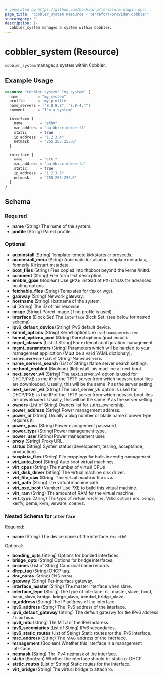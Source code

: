 ```yaml
---
# generated by https://github.com/hashicorp/terraform-plugin-docs
page_title: "cobbler_system Resource - terraform-provider-cobbler"
subcategory: ""
description: |-
  cobbler_system manages a system within Cobbler.
---
```


# cobbler_system (Resource)

`cobbler_system` manages a system within Cobbler.

## Example Usage

```terraform
resource "cobbler_system" "my_system" {
  name         = "my_system"
  profile      = "my_profile"
  name_servers = ["8.8.8.8", "8.8.4.4"]
  comment      = "I'm a system"

  interface {
    name        = "eth0"
    mac_address = "aa:bb:cc:dd:ee:ff"
    static      = true
    ip_address  = "1.2.3.4"
    netmask     = "255.255.255.0"
  }

  interface {
    name        = "eth1"
    mac_address = "aa:bb:cc:dd:ee:fa"
    static      = true
    ip_address  = "1.2.3.5"
    netmask     = "255.255.255.0"
  }
}
```

<!-- schema generated by tfplugindocs -->
## Schema

### Required

- **name** (String) The name of the system.
- **profile** (String) Parent profile.

### Optional

- **autoinstall** (String) Template remote kickstarts or preseeds.
- **autoinstall_meta** (String) Automatic installation template metadata, formerly Kickstart metadata.
- **boot_files** (String) Files copied into tftpboot beyond the kernel/initrd.
- **comment** (String) Free form text description.
- **enable_gpxe** (Boolean) Use gPXE instead of PXELINUX for advanced booting options.
- **fetchable_files** (String) Templates for tftp or wget.
- **gateway** (String) Network gateway.
- **hostname** (String) Hostname of the system.
- **id** (String) The ID of this resource.
- **image** (String) Parent image (if no profile is used).
- **interface** (Block Set) The `interface` Block Set. (see [below for nested schema](#nestedblock--interface))
- **ipv6_default_device** (String) IPv6 default device.
- **kernel_options** (String) Kernel options. ex: `selinux=permissive`.
- **kernel_options_post** (String) Kernel options (post install).
- **mgmt_classes** (List of String) For external configuration management.
- **mgmt_parameters** (String) Parameters which will be handed to your management application (Must be a valid YAML dictionary).
- **name_servers** (List of String) Name servers.
- **name_servers_search** (List of String) Name server search settings.
- **netboot_enabled** (Boolean) (Re)install this machine at next boot.
- **next_server_v4** (String) The next_server_v4 option is used for DHCP/PXE as the IP of the TFTP server from which network boot files are downloaded. Usually, this will be the same IP as the server setting.
- **next_server_v6** (String) The next_server_v6 option is used for DHCP/PXE as the IP of the TFTP server from which network boot files are downloaded. Usually, this will be the same IP as the server setting.
- **owners** (List of String) Owners list for authz_ownership.
- **power_address** (String) Power management address.
- **power_id** (String) Usually a plug number or blade name if power type requires it.
- **power_pass** (String) Power management password.
- **power_type** (String) Power management type.
- **power_user** (String) Power management user.
- **proxy** (String) Proxy URL.
- **status** (String) System status (development, testing, acceptance, production).
- **template_files** (String) File mappings for built-in config management.
- **virt_auto_boot** (String) Auto boot virtual machines.
- **virt_cpus** (String) The number of virtual CPUs
- **virt_disk_driver** (String) The virtual machine disk driver.
- **virt_file_size** (String) The virtual machine file size.
- **virt_path** (String) The virtual machine path.
- **virt_pxe_boot** (Number) Use PXE to build this virtual machine.
- **virt_ram** (String) The amount of RAM for the virtual machine.
- **virt_type** (String) The type of virtual machine. Valid options are: xenpv, xenfv, qemu, kvm, vmware, openvz.

<a id="nestedblock--interface"></a>
### Nested Schema for `interface`

Required:

- **name** (String) The device name of the interface. ex: `eth0`.

Optional:

- **bonding_opts** (String) Options for bonded interfaces.
- **bridge_opts** (String) Options for bridge interfaces.
- **cnames** (List of String) Canonical name records.
- **dhcp_tag** (String) DHCP tag.
- **dns_name** (String) DNS name.
- **gateway** (String) Per-interface gateway.
- **interface_master** (String) The master interface when slave.
- **interface_type** (String) The type of interface: na, master, slave, bond, bond_slave, bridge, bridge_slave, bonded_bridge_slave.
- **ip_address** (String) The IP address of the interface.
- **ipv6_address** (String) The IPv6 address of the interface.
- **ipv6_default_gateway** (String) The default gateawy for the IPv6 address / interface.
- **ipv6_mtu** (String) The MTU of the IPv6 address.
- **ipv6_secondaries** (List of String) IPv6 secondaries.
- **ipv6_static_routes** (List of String) Static routes for the IPv6 interface.
- **mac_address** (String) The MAC address of the interface.
- **management** (Boolean) Whether this interface is a management interface.
- **netmask** (String) The IPv4 netmask of the interface.
- **static** (Boolean) Whether the interface should be static or DHCP.
- **static_routes** (List of String) Static routes for the interface.
- **virt_bridge** (String) The virtual bridge to attach to.


